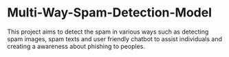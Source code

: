 # Multi-Way-Spam-Detection-Model
This project aims to detect the spam in various ways such as detecting spam images, spam texts and user friendly chatbot to assist individuals and creating a awareness about phishing to peoples.
